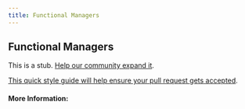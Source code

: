 ```yaml
---
title: Functional Managers
---
```


## Functional Managers

This is a stub. [Help our community expand it](https://github.com/freeCodeCamp/guide-articles/tree/master/articles/Agile/Functional-Managers/index.md).

[This quick style guide will help ensure your pull request gets accepted](https://github.com/freeCodeCamp/guide-articles/blob/master/README.md).

<!-- The article goes here, in GitHub-flavored Markdown. Feel free to add YouTube videos, images, and CodePen/JSBin embeds  -->

#### More Information:
<!-- Please add any articles you think might be helpful to read before writing the article -->



